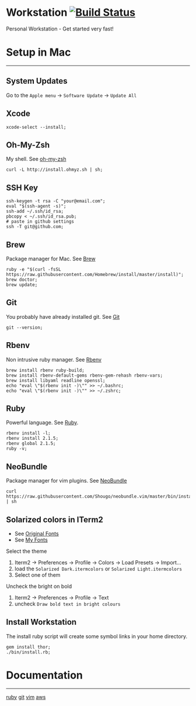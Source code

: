 # Workstation [![Build Status](https://semaphoreapp.com/api/v1/projects/8d21f9f1-bbfb-4db1-be7d-87f08f615894/323974/badge.png)](https://semaphoreapp.com/vnegrisolo/workstation)

Personal Workstation - Get started very fast!

# Setup in Mac
--------------------

## System Updates
Go to the `Apple menu` -> `Software Update` -> `Update All`

## Xcode
```shell
xcode-select --install;
```

## Oh-My-Zsh
My shell. See [oh-my-zsh](https://github.com/robbyrussell/oh-my-zsh)
```shell
curl -L http://install.ohmyz.sh | sh;
```

## SSH Key
```shell
ssh-keygen -t rsa -C "your@email.com";
eval "$(ssh-agent -s)";
ssh-add ~/.ssh/id_rsa;
pbcopy < ~/.ssh/id_rsa.pub;
# paste in github settings
ssh -T git@github.com;
```

## Brew
Package manager for Mac. See [Brew](http://brew.sh/)
```shell
ruby -e "$(curl -fsSL https://raw.githubusercontent.com/Homebrew/install/master/install)";
brew doctor;
brew update;
```

## Git
You probably have already installed git. See [Git](http://git-scm.com/doc)
```shell
git --version;
```

## Rbenv
Non intrusive ruby manager. See [Rbenv](https://github.com/sstephenson/rbenv)
```shell
brew install rbenv ruby-build;
brew install rbenv-default-gems rbenv-gem-rehash rbenv-vars;
brew install libyaml readline openssl;
echo "eval \"$(rbenv init -)\"" >> ~/.bashrc;
echo "eval \"$(rbenv init -)\"" >> ~/.zshrc;
```

## Ruby
Powerful language. See [Ruby](https://www.ruby-lang.org/en/).
```shell
rbenv install -l;
rbenv install 2.1.5;
rbenv global 2.1.5;
ruby -v;
```

## NeoBundle
Package manager for vim plugins. See [NeoBundle](https://github.com/Shougo/neobundle.vim)
```shell
curl https://raw.githubusercontent.com/Shougo/neobundle.vim/master/bin/install.sh | sh
```

## Solarized colors in ITerm2
* See [Original Fonts](https://github.com/altercation/solarized/tree/master/iterm2-colors-solarized)
* See [My Fonts](https://github.com/vnegrisolo/workstation/tree/master/iterm2)

Select the theme

1. Iterm2 -> Preferences -> Profile -> Colors -> Load Presets -> Import...
2. load the `Solarized Dark.itermcolors` or `Solarized Light.itermcolors`
3. Select one of them

Uncheck the bright on bold

1. Iterm2 -> Preferences -> Profile -> Text
2. uncheck `Draw bold text in bright colours`

## Install Workstation
The install ruby script will create some symbol links in your home directory.
```shell
gem install thor;
./bin/install.rb;
```

# Documentation
-------------------
[ruby](https://github.com/vnegrisolo/docs/ruby.md)
[git](https://github.com/vnegrisolo/docs/git.md)
[vim](https://github.com/vnegrisolo/docs/vim.md)
[aws](https://github.com/vnegrisolo/docs/aws.md)
